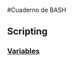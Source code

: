 #Cuaderno de BASH

## Scripting
### [Variables](bash/workspaces/laguntza/bash/scripting/variables.md)
